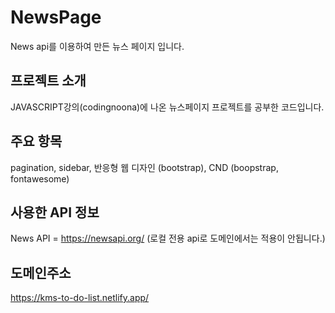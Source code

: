 # NewsPage
News api를 이용하여 만든 뉴스 페이지 입니다.

## 프로젝트 소개
JAVASCRIPT강의(codingnoona)에 나온 뉴스페이지 프로젝트를 공부한 코드입니다.

## 주요 항목
pagination, sidebar, 반응형 웹 디자인 (bootstrap), CND (boopstrap, fontawesome)

## 사용한 API 정보
News API = https://newsapi.org/
(로컬 전용 api로 도메인에서는 적용이 안됩니다.)

## 도메인주소
https://kms-to-do-list.netlify.app/
